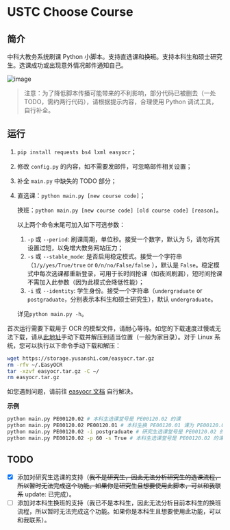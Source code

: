 # USTC Choose Course

## 简介

中科大教务系统刷课 Python 小脚本。支持直选课和~~换班~~。支持本科生和硕士研究生。选课成功或出现意外情况邮件通知自己。

![image](https://user-images.githubusercontent.com/36265606/127443846-7c9a7c70-78bc-470b-a6b0-f191717c0a15.png)

> 注意：为了降低脚本传播可能带来的不利影响，部分代码已被删去（一处 TODO，需约两行代码），请根据提示内容，合理使用 Python 调试工具，自行补全。

## 运行

1. `pip install requests bs4 lxml easyocr`；

2. 修改 `config.py` 的内容，如不需要发邮件，可忽略邮件相关设置；

3. 补全 `main.py` 中缺失的 TODO 部分；

4. 直选课：`python main.py [new course code]`；

   换班：`python main.py [new course code] [old course code] [reason]`。
   
   以上两个命令末尾可加入如下可选参数：
   
   1. `-p` 或 `--period`: 刷课周期，单位秒。接受一个数字，默认为 5，请勿将其设置过短，以免增大教务网站压力；
   2. `-s` 或 `--stable_mode`: 是否启用稳定模式。接受一个字符串（`1/y/yes/True/true` or `0/n/no/False/false` ），默认是 `False`。稳定模式中每次选课都重新登录，可用于长时间抢课（如夜间刷漏），短时间抢课不需加入此参数（因为此模式会降低性能）；
   3. `-i` 或 `--identity`: 学生身份。接受一个字符串（`undergraduate` or `postgraduate`，分别表示本科生和硕士研究生），默认 `undergraduate`。

   详见`python main.py -h`。

首次运行需要下载用于 OCR 的模型文件，请耐心等待。如您的下载速度过慢或无法下载，请从[此地址](https://storage.yusanshi.com/easyocr.tar.gz)手动下载并解压到适当位置（一般为家目录）。对于 Linux 系统，您可以执行以下命令手动下载和解压：

```bash
wget https://storage.yusanshi.com/easyocr.tar.gz
rm -rfv ~/.EasyOCR
tar -xzvf easyocr.tar.gz -C ~/
rm easyocr.tar.gz
```

如您遇到问题，请前往 [easyocr 文档](https://www.jaided.ai/easyocr/documentation/) 自行解决。



**示例**

```bash
python main.py PE00120.02 # 本科生选课堂号是 PE00120.02 的课
python main.py PE00120.02 PE00120.01 # 本科生换 PE00120.01 课为 PE00120.02 课
python main.py PE00120.02 -i postgraduate # 研究生选课堂号是 PE00120.02 的课
python main.py PE00120.02 -p 60 -s True # 本科生选课堂号是 PE00120.02 的课，使用稳定模式一分钟尝试一次
```



## TODO
- [x] 添加对研究生选课的支持（~~我不是研究生，因此无法分析研究生的选课流程，所以暂时无法完成这个功能。如果你是研究生且想要使用此脚本，可以和我联系~~  update: 已完成）。
- [ ] 添加对本科生换班的支持（我已不是本科生，因此无法分析目前本科生的换班流程，所以暂时无法完成这个功能。如果你是本科生且想要使用此功能，可以和我联系）。
